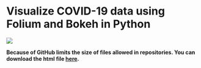 # Visualize COVID-19 data using Folium and Bokeh in Python

![](video.gif)

__Because of GitHub limits the size of files allowed in repositories. You can download the html file [here](https://drive.google.com/file/d/16u5UqIN72wCwlIF6VCWEkPCBeQe_8xVB/view?usp=sharing).__